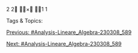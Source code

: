 2
2
×
1
1

   Tags & Topics:
   

[Previous: #Analysis-Lineare_Algebra-230308_589](Analysis-Lineare_Algebra-230308_589.md)

[Next: #Analysis-Lineare_Algebra-230308_589](Analysis-Lineare_Algebra-230308_589.md)